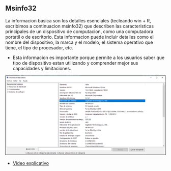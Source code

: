 ## Msinfo32
La informacion basica son los detalles esenciales (tecleando win + R, escribimos a continuacion msinfo32) que describen las caracteristicas principales de un dispositivo de computacion, como una computadora portatil o de escritorio. Esta informacion puede incluir detalles como el nombre del dispositivo, la marca y el modelo, el sistema operativo que tiene, el tipo de procesador, etc.

- Esta informacion es importante porque permite a los usuarios saber que tipo de dispositivo estan utilizando y comprender mejor sus capacidades y limitaciones.

![image](msinfo32.PNG)


- [Video explicativo](https://youtu.be/SI_HNSp0VSc)


